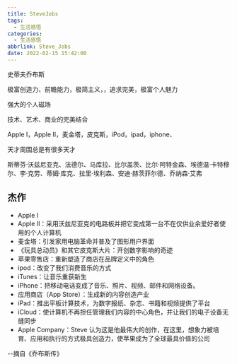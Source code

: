 ```yaml
---
title: SteveJobs
tags:
  - 生活感悟
categories:
  - 生活感悟
abbrlink: Steve_Jobs
date: 2022-02-15 15:42:00
---
```


史蒂夫乔布斯

极富创造力、前瞻能力，极简主义，，追求完美，极富个人魅力

强大的个人磁场

技术、艺术、商业的完美结合

Apple I，Apple II，麦金塔，皮克斯，iPod，ipad，iphone、



天才周围总是有很多天才

斯蒂芬·沃兹尼亚克、法德尔、马库拉、比尔盖茨、比尔·阿特金森、埃德温·卡特穆尔、李·克劳、蒂姆·库克、拉里·埃利森、安迪·赫茨菲尔德、乔纳森·艾弗



## 杰作

* Apple I
* Apple II：采用沃兹尼亚克的电路板并把它变成第一台不在仅供业余爱好者使用的个人计算机
* 麦金塔：引发家用电脑革命并普及了图形用户界面
* 《玩具总动员》和其它皮克斯大片：开创数字影响的奇迹
* 苹果零售店：重新塑造了商店在品牌定义中的角色
* ipod：改变了我们消费音乐的方式
* iTunes：让音乐重获新生
* iPhone：把移动电话变成了音乐、照片、视频、邮件和网络设备。
* 应用商店（App Store）：生成新的内容创造产业
* iPad：推出平板计算技术，为数字报纸、杂志、书籍和视频提供了平台
* iCloud：使计算机不再担任管理我们内容的中心角色，并让我们的电子设备无缝同步
* Apple Company：Steve 认为这是他最伟大的创作，在这里，想象力被培育、应用和执行的方式极具创造力，使苹果成为了全球最具价值的公司



--摘自《乔布斯传》